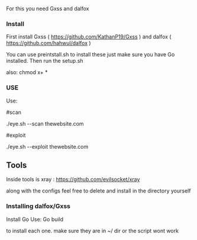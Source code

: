 For this you need Gxss and dalfox

### Install


First install Gxss ( https://github.com/KathanP19/Gxss ) and dalfox ( https://github.com/hahwul/dalfox ) 

You can use preintstall.sh to install these just make sure you have Go installed.
Then run the setup.sh

also: chmod x+ * 
### USE


Use: 

#scan

./eye.sh --scan thewebsite.com

#exploit

./eye.sh --exploit thewebsite.com


## Tools

Inside tools is xray : https://github.com/evilsocket/xray 

along with the configs feel free to delete and install in the directory yourself

### Installing dalfox/Gxss
Install Go
Use: Go build


to install each one. make sure they are in ~/ dir or the script wont work
 
